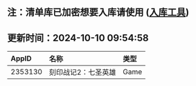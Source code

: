 ## 注：清单库已加密想要入库请使用 ([入库工具](https://github.com/BlankTMing/ManifestAutoUpdate/releases))

## 更新时间：2024-10-10 09:54:58
| AppID | 名称 | 类型  |
| :-------------------- | :----------------------------- | :----------- |
| 2353130 | 刻印战记2：七圣英雄| Game |
